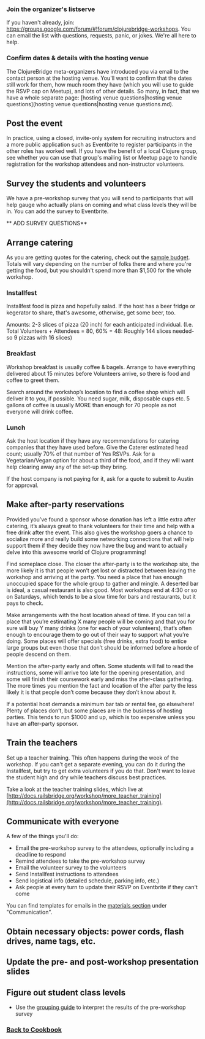 ### <a name="joinlistserve"/>Join the organizer's listserve
If you haven't already, join: https://groups.google.com/forum/#!forum/clojurebridge-workshops. You can email the list with questions, requests, panic, or jokes. We're all here to help. 

### <a name="confirmvenue"/>Confirm dates & details with the hosting venue
The ClojureBridge meta-organizers have introduced you via email to the contact person at the hosting venue. You'll want to confirm that the dates still work for them, how much room they have (which you will use to guide the RSVP cap on Meetup), and lots of other details. So many, in fact, that we have a whole separate page: [hosting venue questions|hosting venue questions](hosting venue questions|hosting venue questions.md).

## Post the event

In practice, using a closed, invite-only system for recruiting instructors and a more public application such as Eventbrite to register participants in the other roles has worked well. If you have the benefit of a local Clojure group, see whether you can use that group's mailing list or Meetup page to handle registration for the workshop attendees and non-instructor volunteers.

## Survey the students and volunteers
We have a pre-workshop survey that you will send to participants that will help gauge who actually plans on coming and what class levels they will be in. You can add the survey to Eventbrite.

** ADD SURVEY QUESTIONS**

## Arrange catering

As you are getting quotes for the catering, check out the [sample budget](Sample-Budget.md). Totals will vary depending on the number of folks there and where you're getting the food, but you shouldn't spend more than $1,500 for the whole workshop.


### Installfest
Installfest food is pizza and hopefully salad. If the host has a beer fridge or kegerator to share, that's awesome, otherwise, get some beer, too. 

Amounts: 2-3 slices of pizza (20 inch) for each anticipated individual. 
(I.e. Total Volunteers + Attendees = 80, 60% = 48: Roughly 144 slices needed- so 9 pizzas with 16 slices)

### Breakfast
Workshop breakfast is usually coffee & bagels. Arrange to have everything delivered about 15 minutes before Volunteers arrive, so there is food and coffee to greet them.

Search around the workshop’s location to find a coffee shop which will deliver it to you, if possible. You need sugar, milk, disposable cups etc. 5 gallons of coffee is usually MORE than enough for 70 people as not everyone will drink coffee.

### Lunch

Ask the host location if they have any recommendations for catering companies that they have used before. 
Give the Caterer estimated head count; usually 70% of that number of Yes RSVPs. Ask for a Vegetarian/Vegan option for about a third of the food, and if they will want help clearing away any of the set-up they bring. 

If the host company is not paying for it, ask for a quote to submit to Austin for approval. 

## Make after-party reservations
Provided you’ve found a sponsor whose donation has left a little extra after catering, it’s always great to thank volunteers for their time and help with a free drink after the event. This also gives the workshop goers a chance to socialize more and really build some networking connections that will help support them if they decide they now have the bug and want to actually delve into this awesome world of Clojure programming!

Find someplace close. The closer the after-party is to the workshop site, the more likely it is that people won’t get lost or distracted between leaving the workshop and arriving at the party. You need a place that has enough unoccupied space for the whole group to gather and mingle. A deserted bar is ideal, a casual restaurant is also good. Most workshops end at 4:30 or so on Saturdays, which tends to be a slow time for bars and restaurants, but it pays to check.

Make arrangements with the host location ahead of time. If you can tell a place that you’re estimating X many people will be coming and that you for sure will buy Y many drinks (one for each of your volunteers), that’s often enough to encourage them to go out of their way to support what you’re doing. Some places will offer specials (free drinks, extra food) to entice large groups but even those that don’t should be informed before a horde of people descend on them.

Mention the after-party early and often. Some students will fail to read the instructions, some will arrive too late for the opening presentation, and some will finish their coursework early and miss the after-class gathering. The more times you mention the fact and location of the after party the less likely it is that people don’t come because they don’t know about it.

If a potential host demands a minimum bar tab or rental fee, go elsewhere! Plenty of places don’t, but some places are in the business of hosting parties. This tends to run $1000 and up, which is too expensive unless you have an after-party sponsor.

## Train the teachers
Set up a teacher training. This often happens during the week of the workshop. If you can't get a separate evening, you can do it during the Installfest, but try to get extra volunteers if you do that. Don't want to leave the student high and dry while teachers discuss best practices. 

Take a look at the teacher training slides, which live at [http://docs.railsbridge.org/workshop/more_teacher_training](http://docs.railsbridge.org/workshop/more_teacher_training). 

## Communicate with everyone
A few of the things you'll do:
* Email the pre-workshop survey to the attendees, optionally including a deadline to respond
* Remind attendees to take the pre-workshop survey
* Email the volunteer survey to the volunteers
* Send Installfest instructions to attendees 
* Send logistical info (detailed schedule, parking info, etc.) 
* Ask people at every turn to update their RSVP on Eventbrite if they can't come

You can find templates for emails in the [materials section](materials.md) under "Communication".

## Obtain necessary objects: power cords, flash drives, name tags, etc.

## Update the pre- and post-workshop presentation slides

## Figure out student class levels
* Use the [grouping guide](Class-level-grouping-guide.md) to interpret the results of the pre-workshop survey

### [Back to Cookbook](Cookbook.md)
